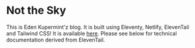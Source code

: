 # Not the Sky

This is Eden Kupermint'z blog. It is built using Eleventy, Netlify, ElevenTail and Tailwind CSS! It is available [here](https://www.notthesky.com/). Please see below for technical documentation derived from ElevenTail.
